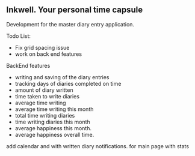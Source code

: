 ## Inkwell. Your personal time capsule


Development for the master diary entry application.


Todo List:
- Fix grid spacing issue
- work on back end features


BackEnd features
- writing and saving of the diary entries
- tracking days of diaries completed on time
- amount of diary written
- time taken to write diaries 
- average time writing
- average time writing this month
- total time writing diaries
- time writing diaries this month
- average happiness this month.
- average happiness overall time.


add calendar and with written diary notifications.
for main page with stats

